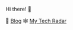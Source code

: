  Hi there! 👋

📖 [Blog](https://oguzhansoykan.com)
🕸️ [My Tech Radar](https://radar.oguzhansoykan.com)
